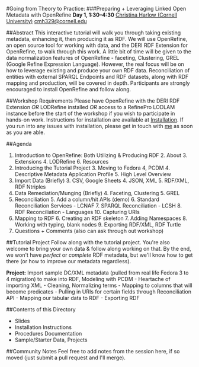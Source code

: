#Going from Theory to Practice:
###Preparing + Leveraging Linked Open Metadata with OpenRefine
**Day 1, 1:30–4:30**
[Christina Harlow (Cornell University)](http://www.twitter.com/cm_harlow)
[cmh329@cornell.edu](mailto:cmh329@cornell.edu)

##Abstract
This interactive tutorial will walk you through taking existing metadata, enhancing it, then producing it as RDF. We will use OpenRefine, an open source tool for working with data, and the DERI RDF Extension for OpenRefine, to walk through this work. A little bit of time will be given to the data normalization features of OpenRefine - faceting, Clustering, GREL (Google Refine Expression Language). However, the real focus will be on how to leverage existing and produce your own RDF data. Reconciliation of entities with external SPARQL Endpoints and RDF datasets, along with RDF mapping and production, will be covered in depth. Participants are strongly encouraged to install OpenRefine and follow along.

##Workshop Requirements
Please have OpenRefine with the DERI RDF Extension *OR* LODRefine installed *OR* access to a RefinePro LODLAM instance before the start of the workshop if you wish to participate in hands-on work. Instructions for installation are available at [Installation](Installation/README.md). If you run into any issues with installation, please get in touch with [me](mailto:cmh329@cornell.edu) as soon as you are able.

##Agenda
1. Introduction to OpenRefine: Both Utilizing & Producing RDF
    2. About
    3. Extensions
    4. LODRefine
    6. Resources
2. Introducing the Tutorial Project
    3. Moving to Fedora 4, PCDM
    4. Descriptive Metadata Application Profile
    5. High Level Overview
3. Import Data (Briefly)
    3. CSV, Google Sheets
    4. JSON, XML
    5. RDF/XML, RDF Ntriples
4. Data Remediation/Munging (Briefly)
    4. Faceting, Clustering
    5. GREL
5. Reconciliation
    5. Add a column/hit APIs (demo)
    6. Standard Reconciliation Services - LCNAF
    7. SPARQL Reconciliation - LCSH
    8. RDF Reconciliation - Languages
    10. Capturing URIs
6. Mapping to RDF
    6. Creating an RDF skeleton
    7. Adding Namespaces
    8. Working with typing, blank nodes
    9. Exporting RDF/XML, RDF Turtle
7. Questions + Comments (also can ask through out workshop)

##Tutorial Project
Follow along with the tutorial project. You're also welcome to bring your own data & follow along working on that. By the end, we won't have *perfect* or *complete* RDF metadata, but we'll know how to get there (or how to improve our metadata regardless).

**Project:** Import sample DC/XML metadata (pulled from real life Fedora 3 to 4 migration) to make into RDF, Modeling with PCDM
    - Heartache of importing XML
    - Cleaning, Normalizing terms
    - Mapping to columns that will become predicates
    - Pulling in URIs for certain fields through Reconciliation API
    - Mapping our tabular data to RDF
    - Exporting RDF

##Contents of this Directory
- Slides
- Installation Instructions
- Procedures Documentation
- Sample/Starter Data, Projects

##Community Notes
Feel free to add notes from the session here, if so moved (just submit a pull request and I'll merge).
